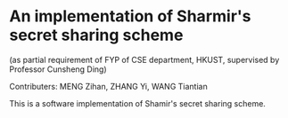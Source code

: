# An implementation of Sharmir's secret sharing scheme

(as partial requirement of FYP of CSE department, HKUST, supervised by Professor Cunsheng Ding)

Contributers: MENG Zihan, ZHANG Yi, WANG Tiantian

This is a software implementation of Shamir's secret sharing scheme.
